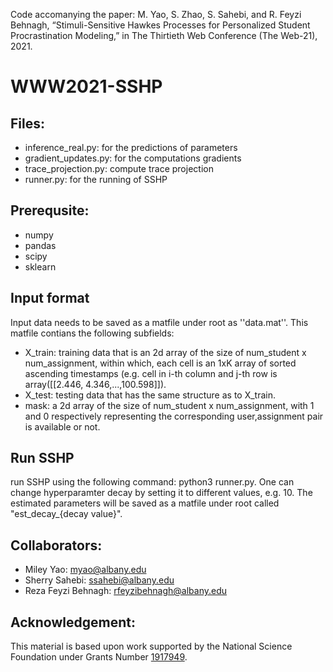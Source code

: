 Code accomanying the paper: M. Yao, S. Zhao, S. Sahebi, and R. Feyzi Behnagh, “Stimuli-Sensitive Hawkes Processes for Personalized Student Procrastination Modeling,” in The Thirtieth Web Conference (The Web-21), 2021.

# WWW2021-SSHP

## Files:
* inference_real.py: for the predictions of parameters
* gradient_updates.py: for the computations gradients
* trace_projection.py: compute trace projection
* runner.py: for the running of SSHP

## Prerequsite:
* numpy
* pandas
* scipy
* sklearn

## Input format
Input data needs to be saved as a matfile under root as ''data.mat''.
This matfile contians the following subfields:
* X_train: training data that is an 2d array of the size of num_student x num_assignment, within which, each cell is an 1xK array of sorted ascending timestamps (e.g. cell in i-th column and j-th row is array([[2.446, 4.346,...,100.598]]).
* X_test: testing data that has the same structure as to X_train.
* mask: a 2d array of the size of num_student x num_assignment, with 1 and 0 respectively representing the corresponding user,assignment pair is available or not. 

## Run SSHP
run SSHP using the following command:
python3 runner.py.
One can change hyperparamter decay by setting it to different values, e.g. 10.
The estimated parameters will be saved as a matfile under root called "est_decay_{decay value}".


## Collaborators:
* Miley Yao: myao@albany.edu
* Sherry Sahebi: ssahebi@albany.edu
* Reza Feyzi Behnagh: rfeyzibehnagh@albany.edu
## Acknowledgement: 
This material is based upon work supported by the National Science Foundation under Grants Number [1917949](https://www.nsf.gov/awardsearch/showAward?AWD_ID=1917949).
